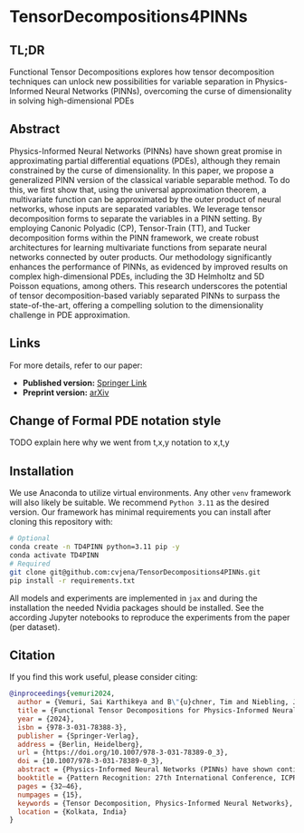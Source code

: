 # TensorDecompositions4PINNs

## TL;DR

Functional Tensor Decompositions explores how tensor decomposition techniques can unlock new possibilities for variable separation in Physics-Informed Neural Networks (PINNs), overcoming the curse of dimensionality in solving high-dimensional PDEs

## Abstract

Physics-Informed Neural Networks (PINNs) have shown great promise in approximating partial differential equations (PDEs), although they remain constrained by the curse of dimensionality.
In this paper, we propose a generalized PINN version of the classical variable separable method.
To do this, we first show that, using the universal approximation theorem, a multivariate function can be approximated by the outer product of neural networks, whose inputs are separated variables.
We leverage tensor decomposition forms to separate the variables in a PINN setting.
By employing Canonic Polyadic (CP), Tensor-Train (TT), and Tucker decomposition forms within the PINN framework, we create robust architectures for learning multivariate functions from separate neural networks connected by outer products.
Our methodology significantly enhances the performance of PINNs, as evidenced by improved results on complex high-dimensional PDEs, including the 3D Helmholtz and 5D Poisson equations, among others.
This research underscores the potential of tensor decomposition-based variably separated PINNs to surpass the state-of-the-art, offering a compelling solution to the dimensionality challenge in PDE approximation.

## Links

For more details, refer to our paper:

- **Published version:** [Springer Link](https://dl.acm.org/doi/10.1007/978-3-031-78389-0_3)
- **Preprint version:** [arXiv](https://arxiv.org/abs/2408.13101)

## Change of Formal PDE notation style

TODO explain here why we went from t,x,y notation to x,t,y

## Installation

We use Anaconda to utilize virtual environments. Any other `venv` framework will also likely be suitable.
We recommend `Python 3.11` as the desired version.
Our framework has minimal requirements you can install after cloning this repository with:

```bash
# Optional
conda create -n TD4PINN python=3.11 pip -y
conda activate TD4PINN
# Required
git clone git@github.com:cvjena/TensorDecompositions4PINNs.git
pip install -r requirements.txt
```

All models and experiments are implemented in `jax` and during the installation the needed Nvidia packages should be installed.
See the according Jupyter notebooks to reproduce the experiments from the paper (per dataset).

## Citation

If you find this work useful, please consider citing:

```bibtex
@inproceedings{vemuri2024,
  author = {Vemuri, Sai Karthikeya and B\"{u}chner, Tim and Niebling, Julia and Denzler, Joachim},
  title = {Functional Tensor Decompositions for Physics-Informed Neural Networks},
  year = {2024},
  isbn = {978-3-031-78388-3},
  publisher = {Springer-Verlag},
  address = {Berlin, Heidelberg},
  url = {https://doi.org/10.1007/978-3-031-78389-0_3},
  doi = {10.1007/978-3-031-78389-0_3},
  abstract = {Physics-Informed Neural Networks (PINNs) have shown continuous and increasing promise in approximating partial differential equations (PDEs), although they remain constrained by the curse of dimensionality. In this paper, we propose a generalized PINN version of the classical variable separable method. To do this, we first show that, using the universal approximation theorem, a multivariate function can be approximated by the outer product of neural networks, whose inputs are separated variables. We leverage tensor decomposition forms to separate the variables in a PINN setting. By employing Canonic Polyadic (CP), Tensor-Train (TT), and Tucker decomposition forms within the PINN framework, we create robust architectures for learning multivariate functions from separate neural networks connected by outer products. Our methodology significantly enhances the performance of PINNs, as evidenced by improved results on complex high-dimensional PDEs, including the 3d Helmholtz and 5d Poisson equations, among others. This research underscores the potential of tensor decomposition-based variably separated PINNs to surpass the state-of-the-art, offering a compelling solution to the dimensionality challenge in PDE approximation.},
  booktitle = {Pattern Recognition: 27th International Conference, ICPR 2024, Kolkata, India, December 1–5, 2024, Proceedings, Part XXV},
  pages = {32–46},
  numpages = {15},
  keywords = {Tensor Decomposition, Physics-Informed Neural Networks},
  location = {Kolkata, India}
}

